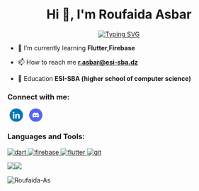 <h1 Align="center">Hi 👋, I'm Roufaida Asbar </h1>

<p Align="center"><a href="https://git.io/typing-svg"><img src="https://readme-typing-svg.demolab.com?font=Fira+Code&size=30&pause=1000&center=true&width=435&lines=Computer++science++student" alt="Typing SVG" /></a></p>


- 🌱 I’m currently learning **Flutter,Firebase**

- 📫 How to reach me **r.asbar@esi-sba.dz**

- 📄 Education **ESI-SBA (higher school of computer science)**

<h3 Align="left">Connect with me:</h3>
<p Align="left">
<a href="https://www.linkedin.com/in/asbar-roufaida-658b50254?lipi=urn%3Ali%3Apage%3Ad_flagship3_profile_view_base_contact_details%3BVX1AFpGaTzylVbelH8aEUQ%3D%3D" target="blank"><img Align="center" src="images/LinkedIN(1).svg" alt="Roufaida-As" height="30" width="40" /></a>
<a href="https://discordapp.com/users/1008473431211266159" target="blank"><img Align="center" src="images/discord-v2-svgrepo-com.svg" alt="Roufaida-As" height="30" width="40" /></a>
</p>

<h3 Align="left">Languages and Tools:</h3>
<p Align="left">   </a> <a href="https://dart.dev" target="_blank" rel="noreferrer"> <img src="https://www.vectorlogo.zone/logos/dartlang/dartlang-icon.svg" alt="dart" width="40" height="40"/> </a>   <a href="https://firebase.google.com/" target="_blank" rel="noreferrer"> <img src="https://www.vectorlogo.zone/logos/firebase/firebase-icon.svg" alt="firebase" width="40" height="40"/> </a> <a href="https://flutter.dev" target="_blank" rel="noreferrer"> <img src="https://www.vectorlogo.zone/logos/flutterio/flutterio-icon.svg" alt="flutter" width="40" height="40"/> </a> <a href="https://git-scm.com/" target="_blank" rel="noreferrer"> <img src="https://www.vectorlogo.zone/logos/git-scm/git-scm-icon.svg" alt="git" width="40" height="40"/> </a>   </p>


<p>
<img Align="left" src="https://github-readme-stats.vercel.app/api?username=Roufaida-As&count_private=true&show_icons=true&theme=algolia">
</p>

<p>
&nbsp;<img Align="left" src="https://github-readme-stats.vercel.app/api/top-langs/?username=Roufaida-As&layout=compact&heigt=&theme=algolia">
</p>

<p><img Align="center" src="https://github-readme-streak-stats.herokuapp.com/?user=Roufaida-As&" alt="Roufaida-As" /></p>